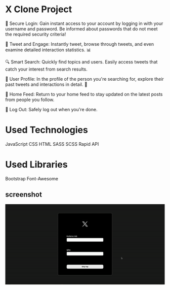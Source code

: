 
<h1>X Clone Project</h1>

🔐 Secure Login: Gain instant access to your account by logging in with your username and password. Be informed about passwords that do not meet the required security criteria!

📝 Tweet and Engage: Instantly tweet, browse through tweets, and even examine detailed interaction statistics. 📊

🔍 Smart Search: Quickly find topics and users. Easily access tweets that catch your interest from search results.

👤 User Profile: In the profile of the person you're searching for, explore their past tweets and interactions in detail. 👀

🏡 Home Feed: Return to your home feed to stay updated on the latest posts from people you follow.

🚪 Log Out: Safely log out when you're done.

<h1>Used Technologies</h1>

JavaScript
CSS
HTML
SASS
SCSS
Rapid API

<h1>Used Libraries</h1>

Bootstrap
Font-Awesome

<h2> screenshot </h2>

![](xclone.gif)